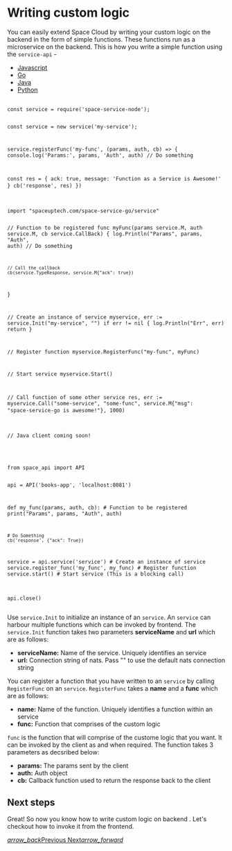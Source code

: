 # Writing custom logic

You can easily extend Space Cloud by writing your custom logic on the backend in the form of simple functions. These functions run as a microservice on the backend. This is how you write a simple function using the `service-api` -

 <div class="row tabs-wrapper">
  <div class="col s12" style="padding:0">
    <ul class="tabs">
      <li class="tab col s2"><a class="active" href="#service-js">Javascript</a></li>
      <li class="tab col s2"><a href="#service-go">Go</a></li>
      <li class="tab col s2"><a href="#service-java">Java</a></li>
      <li class="tab col s2"><a href="#service-python">Python</a></li>
    </ul>
  </div>
  <div id="service-js" class="col s12" style="padding:0">
    <pre>
      <code>
const service = require('space-service-node');

const service = new service('my-service');

service.registerFunc('my-func', (params, auth, cb) => {
  console.log('Params:', params, 'Auth', auth)
  // Do something

  const res = { ack: true, message: 'Function as a Service is Awesome!' }
  cb('response', res)
})
      </code>
    </pre>
  </div>
  <div id="service-go" class="col s12" style="padding:0">
    <pre>
      <code>
import "spaceuptech.com/space-service-go/service"

// Function to be registered
func myFunc(params service.M, auth service.M, cb service.CallBack) {
    log.Println("Params", params, "Auth", auth)
    // Do something

    // Call the callback
    cb(service.TypeResponse, service.M{"ack": true})
}

// Create an instance of service
myservice, err := service.Init("my-service", "")
if err != nil {
    log.Println("Err", err)
    return
}

// Register function
myservice.RegisterFunc("my-func", myFunc)

// Start service
myservice.Start()

// Call function of some other service
res, err := myservice.Call("some-service", "some-func", service.M{"msg": "space-service-go is awesome!"}, 1000)
      </code>
    </pre>
  </div>
  <div id="service-java" class="col s12" style="padding:0">
    <pre>
      <code class="java">
// Java client coming soon!      
      </code>
    </pre>
  </div>
 <div id="service-python" class="col s12" style="padding:0">
    <pre>
      <code class="python">
from space_api import API

api = API('books-app', 'localhost:8081')


def my_func(params, auth, cb):  # Function to be registered
    print("Params", params, "Auth", auth)

    # Do Something
    cb('response', {"ack": True})


service = api.service('service')  # Create an instance of service
service.register_func('my_func', my_func)  # Register function
service.start()  # Start service (This is a blocking call)

api.close()
      </code>
    </pre>
  </div>
</div>

Use `service.Init` to initialize an instance of an `service`. An `service` can harbour multiple functions which can be invoked by frontend. The `service.Init` function takes two parameters **serviceName** and **url** which are as follows:
- **serviceName:** Name of the service. Uniquely identifies an service
- **url:** Connection string of nats. Pass "" to use the default nats connection string

You can register a function that you have written to an `service` by calling `RegisterFunc` on an `service`. `RegisterFunc` takes a **name** and a **func** which are as follows:
- **name:** Name of the function. Uniquely identifies a function within an service
- **func:** Function that comprises of the custom logic

`func` is the function that will comprise of the custome logic that you want. It can be invoked by the client as and when required. The function takes 3 parameters as decsribed below:
- **params:** The params sent by the client
- **auth:** Auth object
- **cb:** Callback function used to return the response back to the client

## Next steps

Great! So now you know how to write custom logic on backend . Let's checkout how to invoke it from the frontend.

<div class="btns-wrapper">
  <a href="/docs/functions/overview" class="waves-effect waves-light btn primary-btn-border btn-small">
    <i class="material-icons btn-with-icon">arrow_back</i>Previous
  </a>
  <a href="/docs/functions/client" class="waves-effect waves-light btn primary-btn-fill btn-small">
    Next<i class="material-icons btn-with-icon">arrow_forward</i>
  </a>
</div> 